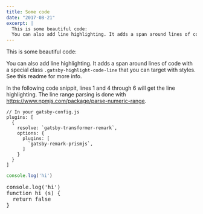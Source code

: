 ```yaml
---
title: Some code
date: "2017-08-21"
excerpt: |
  This is some beautiful code:
  You can also add line highlighting. It adds a span around lines of code with a special class `.gatsby-highlight-code-line` that you can target with styles. See this readme for more info.
---
```


This is some beautiful code:

You can also add line highlighting. It adds a span around lines of
code with a special class `.gatsby-highlight-code-line` that you can
target with styles. See this readme for more info.

In the following code snippit, lines 1 and 4 through 6 will get
the line highlighting. The line range parsing is done with
https://www.npmjs.com/package/parse-numeric-range.

```javascript{1,4-6}
// In your gatsby-config.js
plugins: [
  {
    resolve: `gatsby-transformer-remark`,
    options: {
      plugins: [
        `gatsby-remark-prismjs`,
      ]
    }
  }
]
```

```javascript
console.log('hi')
```

<pre class="language-javascript">
console.log('hi')
function hi (s) {
  return false
}
</pre>
